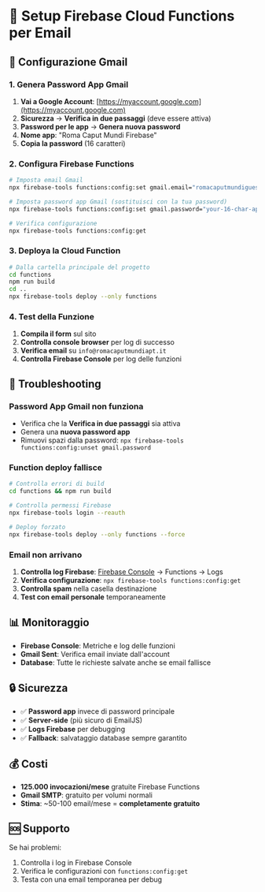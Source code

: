# 📧 Setup Firebase Cloud Functions per Email

## 🚀 Configurazione Gmail

### 1. Genera Password App Gmail

1. **Vai a Google Account**: [https://myaccount.google.com](https://myaccount.google.com)
2. **Sicurezza** → **Verifica in due passaggi** (deve essere attiva)
3. **Password per le app** → **Genera nuova password**
4. **Nome app**: "Roma Caput Mundi Firebase"
5. **Copia la password** (16 caratteri)

### 2. Configura Firebase Functions

```bash
# Imposta email Gmail
npx firebase-tools functions:config:set gmail.email="romacaputmundiguesthouse@gmail.com"

# Imposta password app Gmail (sostituisci con la tua password)
npx firebase-tools functions:config:set gmail.password="your-16-char-app-password"

# Verifica configurazione
npx firebase-tools functions:config:get
```

### 3. Deploya la Cloud Function

```bash
# Dalla cartella principale del progetto
cd functions
npm run build
cd ..
npx firebase-tools deploy --only functions
```

### 4. Test della Funzione

1. **Compila il form** sul sito
2. **Controlla console browser** per log di successo
3. **Verifica email** su `info@romacaputmundiapt.it`
4. **Controlla Firebase Console** per log delle funzioni

## 🔧 Troubleshooting

### Password App Gmail non funziona
- Verifica che la **Verifica in due passaggi** sia attiva
- Genera una **nuova password app**
- Rimuovi spazi dalla password: `npx firebase-tools functions:config:unset gmail.password`

### Function deploy fallisce
```bash
# Controlla errori di build
cd functions && npm run build

# Controlla permessi Firebase
npx firebase-tools login --reauth

# Deploy forzato
npx firebase-tools deploy --only functions --force
```

### Email non arrivano
1. **Controlla log Firebase**: [Firebase Console](https://console.firebase.google.com/) → Functions → Logs
2. **Verifica configurazione**: `npx firebase-tools functions:config:get`
3. **Controlla spam** nella casella destinazione
4. **Test con email personale** temporaneamente

## 📊 Monitoraggio

- **Firebase Console**: Metriche e log delle funzioni
- **Gmail Sent**: Verifica email inviate dall'account
- **Database**: Tutte le richieste salvate anche se email fallisce

## 🔒 Sicurezza

- ✅ **Password app** invece di password principale
- ✅ **Server-side** (più sicuro di EmailJS)
- ✅ **Logs Firebase** per debugging
- ✅ **Fallback**: salvataggio database sempre garantito

## 💰 Costi

- **125.000 invocazioni/mese** gratuite Firebase Functions
- **Gmail SMTP**: gratuito per volumi normali
- **Stima**: ~50-100 email/mese = **completamente gratuito**

## 🆘 Supporto

Se hai problemi:
1. Controlla i log in Firebase Console
2. Verifica le configurazioni con `functions:config:get`  
3. Testa con una email temporanea per debug